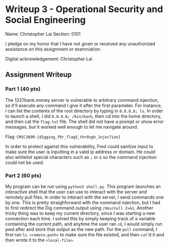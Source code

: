 # Writeup 3 - Operational Security and Social Engineering

Name: Christopher Lai
Section: 0101

I pledge on my honor that I have not given or received any unauthorized assistance on this assignment or examniation.

Digital acknowledgement: Christopher Lai

## Assignment Writeup

### Part 1 (40 pts)

The 1337bank.money server is vulnerable to arbitrary command injection, so it'll execute any command I give it after the first parameter.  For instance, I can list the contents of the root directory by typing in ```8.8.8.8; ls```.  In order to launch a shell, I did ```8.8.8.8; /bin/bash```, then cd into the home directory, and then cat the ```flag.txt``` file.  The shell did not have a prompt or show error messages, but it worked well enough to let me navigate around.

Flag: ```CMSC389R-{d1gging_f0r_flag5_thr0ugh_1njec7ion}```

In order to protect against this vulnerability, Fred could sanitize input to make sure the user is inputting in a valid ip address or domain.  He could also whitelist special characters such as ```;``` or ```&``` so the command injection could not be used.

### Part 2 (60 pts)

My program can be run using ```python3 shell.py```.  This program launches an interactive shell that the user can use to interact with the server and remotely pull files.  In order to interact with the server, I send commands one by one.  This is pretty straighforward with the command injection, but I had to first redirect the Dig command output using ```/dev/null 2>&1```.  Another tricky thing was to keep my current directory, since I was starting a new connection each time.  I solved this by simply keeping track of a variable containing the current path, and anytime the user ran `cd`, I would simply run pwd after and store that output as the new path.  For the ```pull``` command, I first ran ```ls <remote-path>``` to make sure the file existed, and then ```cat```'d it and then wrote it to the ```<local-file>```.   
